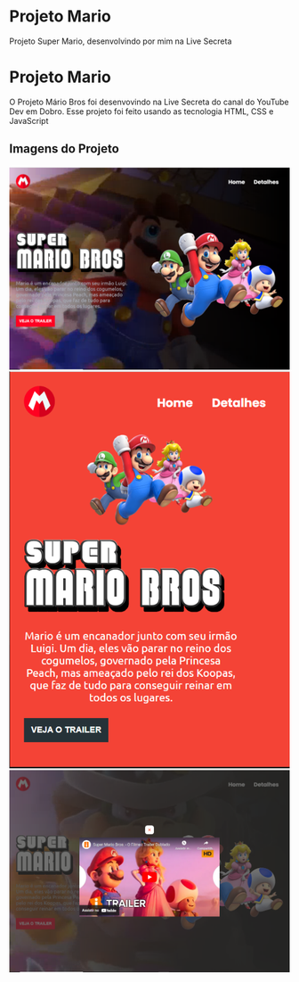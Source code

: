 # Projeto Mario
Projeto Super Mario, desenvolvindo por mim na Live Secreta  
 # Projeto Mario
<p>O Projeto Mário Bros foi desenvovindo na Live Secreta do canal do YouTube Dev em Dobro. Esse projeto foi feito usando as tecnologia HTML, CSS e JavaScript</p>

## Imagens do Projeto

<img src="src/imagens/tela1.png">

<img src="src/imagens/tela2.png">

<img src="src/imagens/tela3.png">